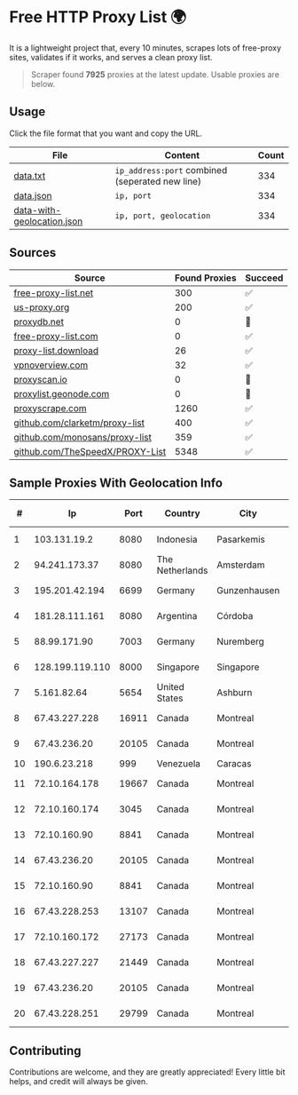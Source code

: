 
# Free HTTP Proxy List 🌍

It is a lightweight project that, every 10 minutes, scrapes lots of free-proxy sites, validates if it works, and serves a clean proxy list.


> Scraper found **7925** proxies at the latest update. Usable proxies are below.

## Usage

Click the file format that you want and copy the URL.


|File|Content|Count|
|----|-------|-----|
|[data.txt](https://raw.githubusercontent.com/themiralay/Proxy-List-World/master/data.txt)|`ip_address:port` combined (seperated new line)|334|
|[data.json](https://raw.githubusercontent.com/themiralay/Proxy-List-World/master/data.json)|`ip, port`|334|
|[data-with-geolocation.json](https://raw.githubusercontent.com/themiralay/Proxy-List-World/master/data-with-geolocation.json)|`ip, port, geolocation`|334|

## Sources

|Source|Found Proxies|Succeed|
|------|-------------|-------|
|[free-proxy-list.net](https://free-proxy-list.net)|300|✅|
|[us-proxy.org](https://www.us-proxy.org)|200|✅|
|[proxydb.net](http://proxydb.net)|0|🚫|
|[free-proxy-list.com](https://free-proxy-list.com/?page=&port=&type%5B%5D=http&type%5B%5D=https&up_time=0&search=Search)|0|✅|
|[proxy-list.download](https://www.proxy-list.download/HTTP)|26|✅|
|[vpnoverview.com](https://vpnoverview.com/privacy/anonymous-browsing/free-proxy-servers)|32|✅|
|[proxyscan.io](https://www.proxyscan.io)|0|🚫|
|[proxylist.geonode.com](https://proxylist.geonode.com/api/proxy-list?limit=300&page=1&sort_by=lastChecked&sort_type=desc&protocols=http,https)|0|🚫|
|[proxyscrape.com](https://api.proxyscrape.com/v2/?request=displayproxies&protocol=http&timeout=10000&country=all&ssl=all&anonymity=all)|1260|✅|
|[github.com/clarketm/proxy-list](https://raw.githubusercontent.com/clarketm/proxy-list/master/proxy-list-raw.txt)|400|✅|
|[github.com/monosans/proxy-list](https://raw.githubusercontent.com/monosans/proxy-list/main/proxies/http.txt)|359|✅|
|[github.com/TheSpeedX/PROXY-List](https://raw.githubusercontent.com/TheSpeedX/PROXY-List/master/http.txt)|5348|✅|


## Sample Proxies With Geolocation Info

|#|Ip|Port|Country|City|Internet Service Provider|
|-|--|----|-------|----|-------------------------|
|1|103.131.19.2|8080|Indonesia|Pasarkemis|PT Global Media Data Prima|
|2|94.241.173.37|8080|The Netherlands|Amsterdam|TimeWeb Ltd.|
|3|195.201.42.194|6699|Germany|Gunzenhausen|Hetzner Online GmbH|
|4|181.28.111.161|8080|Argentina|Córdoba|Telecom Argentina S.A|
|5|88.99.171.90|7003|Germany|Nuremberg|Hetzner Online GmbH|
|6|128.199.119.110|8000|Singapore|Singapore|DigitalOcean, LLC|
|7|5.161.82.64|5654|United States|Ashburn|Hetzner Online GmbH|
|8|67.43.227.228|16911|Canada|Montreal|GloboTech Communications|
|9|67.43.236.20|20105|Canada|Montreal|GloboTech Communications|
|10|190.6.23.218|999|Venezuela|Caracas|Net Uno|
|11|72.10.164.178|19667|Canada|Montreal|GloboTech Communications|
|12|72.10.160.174|3045|Canada|Montreal|GloboTech Communications|
|13|72.10.160.90|8841|Canada|Montreal|GloboTech Communications|
|14|67.43.236.20|20105|Canada|Montreal|GloboTech Communications|
|15|72.10.160.90|8841|Canada|Montreal|GloboTech Communications|
|16|67.43.228.253|13107|Canada|Montreal|GloboTech Communications|
|17|72.10.160.172|27173|Canada|Montreal|GloboTech Communications|
|18|67.43.227.227|21449|Canada|Montreal|GloboTech Communications|
|19|67.43.236.20|20105|Canada|Montreal|GloboTech Communications|
|20|67.43.228.251|29799|Canada|Montreal|GloboTech Communications|



## Contributing

Contributions are welcome, and they are greatly appreciated! Every
little bit helps, and credit will always be given.

